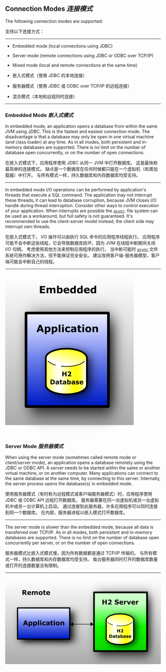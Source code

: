 ## Connection Modes *连接模式*

The following connection modes are supported:


支持以下连接方式：

---

* Embedded mode (local connections using JDBC)
* Server mode (remote connections using JDBC or ODBC over TCP/IP)
* Mixed mode (local and remote connections at the same time)


* 嵌入式模式（使用 JDBC 的本地连接）
* 服务器模式（使用 JDBC 或 ODBC over TCP/IP 的远程连接）
* 混合模式（本地和远程同时连接）

---

### Embedded Mode *嵌入式模式*

In embedded mode, an application opens a database from within the same JVM using JDBC.
This is the fastest and easiest connection mode.
The disadvantage is that a database may only be open in one virtual machine (and class loader) at any time.
As in all modes, both persistent and in-memory databases are supported.
There is no limit on the number of database open concurrently, or on the number of open connections.


在嵌入式模式下，应用程序使用 JDBC 从同一 JVM 中打开数据库。
这是最快和最简单的连接模式。
缺点是一个数据库在任何时候都只能在一个虚拟机（和类加载器）中打开。
与所有模式一样，持久数据库和内存数据库均受支持。

---

In embedded mode I/O operations can be performed by application's threads that execute a SQL command.
The application may not interrupt these threads, it can lead to database corruption, because JVM closes I/O handle during thread interruption.
Consider other ways to control execution of your application.
When interrupts are possible the [`async`](https://h2database.com/html/advanced.html#file_system):
file system can be used as a workaround, but full safety is not guaranteed.
It's recommended to use the client-server model instead, the client side may interrupt own threads.


在嵌入式模式下， I/O 操作可以由执行 SQL 命令的应用程序线程执行。
应用程序可能不会中断这些线程，它会导致数据库损坏，因为 JVM 在线程中断期间关闭 I/O 句柄。
考虑使用其他方法来控制应用程序的执行。
当中断可能时 [`async`]()
文件系统可用作解决方法，但不能保证完全安全。
建议改用客户端-服务器模型，客户端可能会中断自己的线程。

---

![connection-mode-embedded-2](connection-mode-embedded-2.png)

### Server Mode *服务器模式*

When using the server mode (sometimes called remote mode or client/server mode), an application opens a database remotely using the JDBC or ODBC API.
A server needs to be started within the same or another virtual machine, or on another computer.
Many applications can connect to the same database at the same time, by connecting to this server.
Internally, the server process opens the database(s) in embedded mode.


使用服务器模式（有时称为远程模式或客户端服务器模式）时，应用程序使用 JDBC 或 ODBC API 远程打开数据库。
服务器需要在同一台虚拟机或另一台虚拟机中或另一台计算机上启动。
通过连接到此服务器，许多应用程序可以同时连接到同一个数据库。
在内部，服务器进程以嵌入模式打开数据库。

---

The server mode is slower than the embedded mode, because all data is transferred over TCP/IP.
As in all modes, both persistent and in-memory databases are supported.
There is no limit on the number of database open concurrently per server, or on the number of open connections.


服务器模式比嵌入式模式慢，因为所有数据都是通过 TCP/IP 传输的。
与所有模式一样，持久数据库和内存数据库均受支持。
每台服务器同时打开的数据库数量或打开的连接数量没有限制。

---

![connection-mode-remote-2](connection-mode-remote-2.png)
